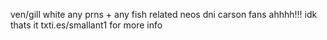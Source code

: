 ven/gill white any prns + any fish related neos
dni carson fans ahhhh!!! idk thats it
txti.es/smallant1 for more info
